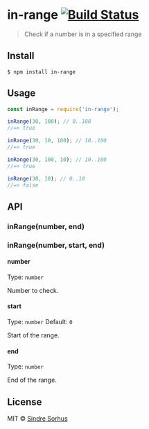 # in-range [![Build Status](https://travis-ci.org/sindresorhus/in-range.svg?branch=master)](https://travis-ci.org/sindresorhus/in-range)

> Check if a number is in a specified range


## Install

```
$ npm install in-range
```


## Usage

```js
const inRange = require('in-range');

inRange(30, 100); // 0..100
//=> true

inRange(30, 10, 100); // 10..100
//=> true

inRange(30, 100, 10); // 10..100
//=> true

inRange(30, 10); // 0..10
//=> false
```


## API

### inRange(number, end)
### inRange(number, start, end)

#### number

Type: `number`

Number to check.

#### start

Type: `number`
Default: `0`

Start of the range.

#### end

Type: `number`

End of the range.


## License

MIT © [Sindre Sorhus](https://sindresorhus.com)
